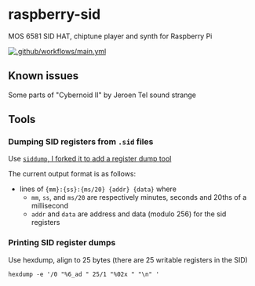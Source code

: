 # raspberry-sid
MOS 6581 SID HAT, chiptune player and synth for Raspberry Pi

[![.github/workflows/main.yml](https://github.com/LIII-XXII/raspberry-sid/actions/workflows/main.yml/badge.svg)](https://github.com/LIII-XXII/raspberry-sid/actions/workflows/main.yml)

## Known issues

Some parts of "Cybernoid II" by Jeroen Tel sound strange

## Tools

### Dumping SID registers from `.sid` files

Use [`siddump`, I forked it to add a register dump tool](https://github.com/LIII-XXII/siddump/tree/register-dump)

The current output format is as follows:

- lines of `{mm}:{ss}:{ms/20} {addr} {data}` where 
  - `mm`, `ss`, and `ms/20` are respectively minutes, seconds and 20ths of a millisecond
  - `addr` and `data` are address and data (modulo 256) for the sid registers

### Printing SID register dumps

Use hexdump, align to 25 bytes (there are 25 writable registers in the SID)

```
hexdump -e '/0 "%6_ad " 25/1 "%02x " "\n" '
```
